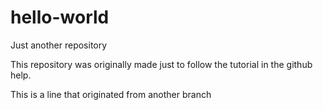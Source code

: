 # hello-world
Just another repository

This repository was originally made just to follow the tutorial in the github help.

This is a line that originated from another branch
